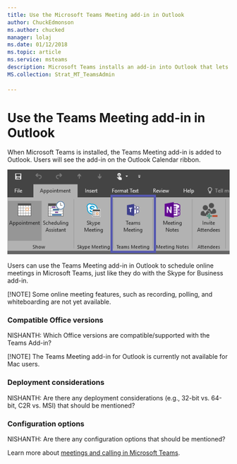 ```yaml
---
title: Use the Microsoft Teams Meeting add-in in Outlook
author: ChuckEdmonson
ms.author: chucked
manager: lolaj
ms.date: 01/12/2018
ms.topic: article
ms.service: msteams
description: Microsoft Teams installs an add-in into Outlook that lets users schedule a Teams meeting from Outlook.
MS.collection: Strat_MT_TeamsAdmin

---
```


Use the Teams Meeting add-in in Outlook
=======================================

When Microsoft Teams is installed, the Teams Meeting add-in is added to Outlook. Users will see the add-in on the Outlook Calendar ribbon. 

![Screenshot of Teams add-in on Outlook ribbon.](media/Teams-add-in-for-Outlook.png)

Users can use the Teams Meeting add-in in Outlook to schedule online meetings in Microsoft Teams, just like they do with the Skype for Business add-in. 

[!NOTE]
Some online meeting features, such as recording, polling, and whiteboarding are not yet available.

### Compatible Office versions

NISHANTH: Which Office versions are compatible/supported with the Teams Add-in?

[!NOTE]
The Teams Meeting add-in for Outlook is currently not available for Mac users.​

### Deployment considerations

NISHANTH: Are there any deployment considerations (e.g., 32-bit vs. 64-bit, C2R vs. MSI) that should be mentioned?

### Configuration options

NISHANTH: Are there any configuration options that should be mentioned?

Learn more about [meetings and calling in Microsoft Teams](https://support.office.com/en-us/article/Meetings-and-calls-d92432d5-dd0f-4d17-8f69-06096b6b48a8?ui=en-US&rs=en-US&ad=US).

